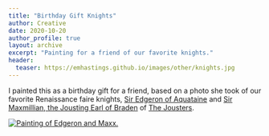 ```yaml
---
title: "Birthday Gift Knights"
author: Creative
date: 2020-10-20
author_profile: true
layout: archive
excerpt: "Painting for a friend of our favorite knights."
header:
  teaser: https://emhastings.github.io/images/other/knights.jpg
---
```


I painted this as a birthday gift for a friend, based on a photo she took of our favorite Renaissance faire knights, [Sir Edgeron of Aquataine](https://www.facebook.com/SirEdgeron/) and [Sir Maxmillian, the Jousting Earl of Braden](https://www.facebook.com/SirMaxmillianTheJouster/) of [The Jousters](https://www.facebook.com/TheJousters).

[![Painting of Edgeron and Maxx.](https://emhastings.github.io/images/other/knights-th.jpg)](https://emhastings.github.io/images/other/knights.jpg)
